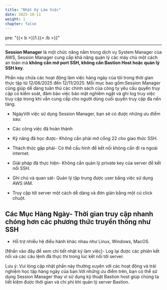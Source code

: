 ```yaml
---
title: "Nhật Ký Làm Việc"
date: 2025-10-11
weight: 1
chapter: false
---
```


pre: "{{< b >}}1.{{< /b >}}"

------

**Session Manager** là một chức năng nằm trong dịch vụ System Manager của AWS, Session Manager cung cấp khả năng quản lý các máy chủ một cách an toàn mà **không cần mở port SSH, không cần Bastion Host hoặc quản lý SSH key**.

Phần này chứa các hoạt động làm việc hàng ngày của tôi trong thời gian thực tập từ 12/08/2025 đến 12/11/2025. Mỗi mục bao gồm:Session Manager cũng giúp dễ dàng tuân thủ các chính sách của công ty yêu cầu quyền truy cập có kiểm soát, đảm bảo việc bảo mật nghiêm ngặt và ghi log truy việc truy cập trong khi vẫn cung cấp cho người dùng cuối quyền truy cập đa nền tảng.

- NgàyVới việc sử dụng Session Manager, bạn sẽ có được những ưu điểm sau:

- Các công việc đã hoàn thành

- Kỹ năng đã học được- Không cần phải mở cổng 22 cho giao thức SSH.

- Thách thức gặp phải- Có thể cấu hình để kết nối không cần đi ra ngoài internet.

- Giải pháp đã thực hiện- Không cần quản lý private key của server để kết nối SSH.

- Ghi chú và quan sát- Quản lý tập trung được user bằng việc sử dụng AWS IAM.

- Truy cập tới server một cách dễ dàng và đơn giản bằng một cú click chuột.

## Các Mục Hàng Ngày- Thời gian truy cập nhanh chóng hơn các phương thức truyền thống như SSH

- Hỗ trợ nhiều hệ điều hành khác nhau như Linux, Windows, MacOS.

[Nhấn vào đây để xem chi tiết nhật ký làm việc]- Log lại được các phiên kết nối và các câu lệnh đã thực thi trong lúc kết nối tới server.

Lưu ý: Vui lòng cập nhật phần này thường xuyên với các hoạt động và trải nghiệm học tập hàng ngày của bạn.Với những ưu điểm trên, bạn có thể sử dụng Session Manager thay vì sử dụng kỹ thuật Bastion host giúp chúng ta tiết kiệm được thời gian và chi phí khi quản lý server Bastion.
